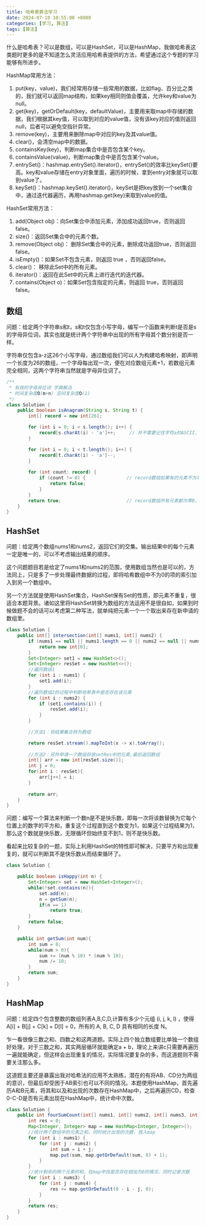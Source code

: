 ```yaml
---
title: 哈希表算法学习
date: 2024-07-10 10:55:00 +0800
categories: [学习, 算法]
tags: [算法]
---
```


什么是哈希表？可以是数组，可以是HashSet，可以是HashMap，我做哈希表这类题时更多的是不知道怎么灵活应用哈希表提供的方法，希望通过这个专题的学习能够有所进步。

HashMap常用方法：
1. put(key，value)，我们经常用存储一些常用的数据，比如flag、百分比之类的，我们就可以返回map结构，如果key相同则值会覆盖，允许key和value为null。  
2. get(key)，getOrDefault(key，defaultValue)，主要用来取map中存储的数据，我们根据其key值，可以取到对应的value值，没有该key对应的值则返回null，后者可以避免空指针异常。  
3. remove(key)，主要用来删除map中对应的key及其value值。  
4. clear()，会清空map中的数据。  
5. containsKey(key)，判断map集合中是否包含某个key。  
6. containsValue(value)，判断map集合中是否包含某个value。
7. entrySet()：hashmap.entrySet().iterator()，entrySet()的效率比keySet()要高。key和value存储在entry对象里面，遍历的时候，拿到entry对象就可以取到value了。
8. keySet()：hashmap.keySet().iterator()，keySet是把key放到一个set集合中，通过迭代器遍历，再用hashmap.get(key)来取到value的值。

HashSet常用方法：
1. add(Object obj)：向Set集合中添加元素，添加成功返回true，否则返回false。
2. size()：返回Set集合中的元素个数。
3. remove(Object obj)： 删除Set集合中的元素，删除成功返回true，否则返回false。
4. isEmpty()：如果Set不包含元素，则返回 true ，否则返回false。
5. clear()： 移除此Set中的所有元素。
6. iterator()：返回在此Set中的元素上进行迭代的迭代器。
7. contains(Object o)：如果Set包含指定的元素，则返回 true，否则返回false。


## 数组
问题：给定两个字符串s和t，s和t仅包含小写字母，编写一个函数来判断t是否是s的字母异位词，其实也就是统计两个字符串中出现的所有字母其个数分别是否一样。

字符串仅包含a-z这26个小写字母，通过数组我们可以人为构建哈希映射，即声明一个长度为26的数组，一个字母每出现一次，便在对应数组元素+1，若数组元素完全相同，这两个字符串当然就是字母异位词了。

```java
/**
 * 有效的字母异位词 字典解法
 * 时间复杂度O(m+n) 空间复杂度O(1)
 */
class Solution {
    public boolean isAnagram(String s, String t) {
        int[] record = new int[26];

        for (int i = 0; i < s.length(); i++) {
            record[s.charAt(i) - 'a']++;     // 并不需要记住字符a的ASCII，只要求出一个相对数值就可以了
        }

        for (int i = 0; i < t.length(); i++) {
            record[t.charAt(i) - 'a']--;
        }
        
        for (int count: record) {
            if (count != 0) {               // record数组如果有的元素不为零0，说明字符串s和t 一定是谁多了字符或者谁少了字符。
                return false;
            }
        }
        return true;                        // record数组所有元素都为零0，说明字符串s和t是字母异位词
    }
}
```

## HashSet
问题：给定两个数组nums1和nums2，返回它们的交集。输出结果中的每个元素一定是唯一的，可以不考虑输出结果的顺序。

这个问题题目若是给定了nums1和nums2的范围，使用数组当然也是可以的，方法同上，只是多了一步处理最终数据的过程，即将哈希数组中不为0的项的索引加入到另一个数组中。

另一个方法就是使用HashSet集合，HashSet保有Set的性质，即元素不重复，很适合本题背景。诸如这里将HashSet转换为数组的方法运用不是很自如，如果到时候做题不会的话可以考虑第二种写法，就单纯把元素一个一个取出来存在新申请的数组里。

```java
class Solution {
    public int[] intersection(int[] nums1, int[] nums2) {
        if (nums1 == null || nums1.length == 0 || nums2 == null || nums2.length == 0) {
            return new int[0];
        }
        Set<Integer> set1 = new HashSet<>();
        Set<Integer> resSet = new HashSet<>();
        //遍历数组1
        for (int i : nums1) {
            set1.add(i);
        }
        //遍历数组2的过程中判断哈希表中是否存在该元素
        for (int i : nums2) {
            if (set1.contains(i)) {
                resSet.add(i);
            }
        }
      
        //方法1：将结果集合转为数组

        return resSet.stream().mapToInt(x -> x).toArray();
        
        //方法2：另外申请一个数组存放setRes中的元素,最后返回数组
        int[] arr = new int[resSet.size()];
        int j = 0;
        for(int i : resSet){
            arr[j++] = i;
        }
        
        return arr;
    }
}
```

问题：编写一个算法来判断一个数n是不是快乐数，即每一次将该数替换为它每个位置上的数字的平方和，重复这个过程直到这个数变为1，如果这个过程结果为1，那么这个数就是快乐数，无限循环但始终变不到1，则不是快乐数。  

看起来比较复杂的一题，实际上利用HashSet的特性即可解决，只要平方和出现重复的，就可以判断其不是快乐数从而结束循环了。

```java
class Solution {

    public boolean isHappy(int n) {
        Set<Integer> set = new HashSet<Integer>();
        while(!set.contains(n)){
            set.add(n);
            n = getSum(n);
            if(n == 1)
                return true;
        }
        return false;
    }

    public int getSum(int num){
        int sum = 0;
        while(num > 0){
            sum += (num % 10) * (num % 10);
            num /= 10;
        }
        return sum;
    }
}
```

## HashMap
问题：给定四个包含整数的数组列表A,B,C,D,计算有多少个元组 (i, j, k, l) ，使得 A[i] + B[j] + C[k] + D[l] = 0，所有的 A, B, C, D 具有相同的长度 N。

乍一看很像三数之和、四数之和这两道题。实际上四个独立数组要比单独一个数组好处理，对于三数之和，其实两层循环就能确定a + b，理论上来讲c只需要再遍历一遍就能确定，但这样会出现重复的情况，实际情况要复杂的多，而这道题则不需要关注那么多。

这道题主要还是暴露出我对哈希法的应用不太熟练，潜在的有将AB、CD分为两组的意识，但最后却受困于AB索引也可以不同的情况。本题使用HashMap，首先遍历A和B元素，将其和以及和出现的次数存在HashMap中，之后再遍历CD，检查0-C-D是否有元素出现在HashMap中，统计命中次数。

```java
class Solution {
    public int fourSumCount(int[] nums1, int[] nums2, int[] nums3, int[] nums4) {
        int res = 0;
        Map<Integer, Integer> map = new HashMap<Integer, Integer>();
        //统计两个数组中的元素之和，同时统计出现的次数，放入map
        for (int i : nums1) {
            for (int j : nums2) {
                int sum = i + j;
                map.put(sum, map.getOrDefault(sum, 0) + 1);
            }
        }
        //统计剩余的两个元素的和，在map中找是否存在相加为0的情况，同时记录次数
        for (int i : nums3) {
            for (int j : nums4) {
                res += map.getOrDefault(0 - i - j, 0);
            }
        }
        return res;
    }
}
```